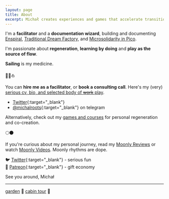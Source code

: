 ```yaml
---
layout: page
title: About
excerpt: Michał creates experiences and games that accelerate transition towards a regenerative way of living.
---
```


I'm a **facilitator** and a **documentation wizard**, building and documenting [Enspiral](https://enspiral.com), [Traditional Dream Factory](https://traditionaldreamfactory.com), and [Microsolidarity in Pico](https://pico.microsolidarity.cc).

I'm passionate about **regeneration**, **learning by doing** and **play as the source of flow**. 

**Sailing** is my medicine.

🌳✨⛵️

You can **hire me as a facilitator**, or **book a consulting call**. Here's my (very) [serious cv, bio, and selected body of ~~work~~ play](bio).

- [Twitter](https://twitter.com/michalkorzonek/){:target="_blank"}
- [@michalroots](https://t.me/michalroots){:target="_blank"} on telegram

Alternatively, check out my [games and courses](/games) for personal regeneration and co-creation.

🌕🌑

If you're curious about my personal journey, read my [Moonly Reviews](/moonly-reviews) or watch [Moonly Videos](/moonly-video). Moonly rhythms are dope.

🐦 [Twitter](https://twitter.com/michalkorzonek/){:target="_blank"} - serious fun<br>
🎁 [Patreon](https://www.patreon.com/michalkorzonek/){:target="_blank"} - gift economy

See you around,
Michał

---
[garden](/garden) 🌳 [cabin tour](/cabin) 🏡